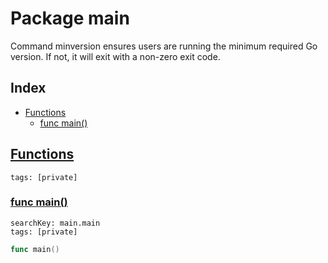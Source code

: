 # Package main

Command minversion ensures users are running the minimum required Go version. If not, it will exit with a non-zero exit code. 

## Index

* [Functions](#func)
    * [func main()](#main)


## <a id="func" href="#func">Functions</a>

```
tags: [private]
```

### <a id="main" href="#main">func main()</a>

```
searchKey: main.main
tags: [private]
```

```Go
func main()
```

